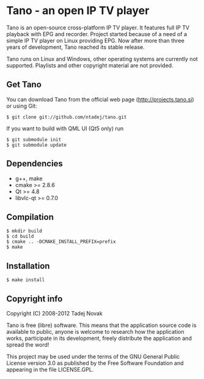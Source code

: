 Tano - an open IP TV player
====================================
Tano is an open-source cross-platform IP TV player. It features
full IP TV playback with EPG and recorder. Project started
because of a need of a simple IP TV player on Linux providing EPG.
Now after more than three years of development, Tano reached its
stable release.

Tano runs on Linux and Windows,
other operating systems are currently not supported.
Playlists and other copyright material are not provided.


Get Tano
--------
You can download Tano from the official web page
(http://projects.tano.si) or using Git:

    $ git clone git://github.com/ntadej/tano.git

If you want to build with QML UI (Qt5 only) run

    $ git submodule init
    $ git submodule update


Dependencies
------------
- g++, make
- cmake >= 2.8.6
- Qt >= 4.8
- libvlc-qt >= 0.7.0


Compilation
-----------
    $ mkdir build
    $ cd build
    $ cmake .. -DCMAKE_INSTALL_PREFIX=prefix
    $ make


Installation
------------
    $ make install


Copyright info
--------------
Copyright (C) 2008-2012 Tadej Novak

Tano is free (libre) software. This means that the application
source code is available to public, anyone is welcome to research
how the application works, participate in its development, freely
distribute the application and spread the word!

This project may be used under the terms of the
GNU General Public License version 3.0 as published by the
Free Software Foundation and appearing in the file LICENSE.GPL.

